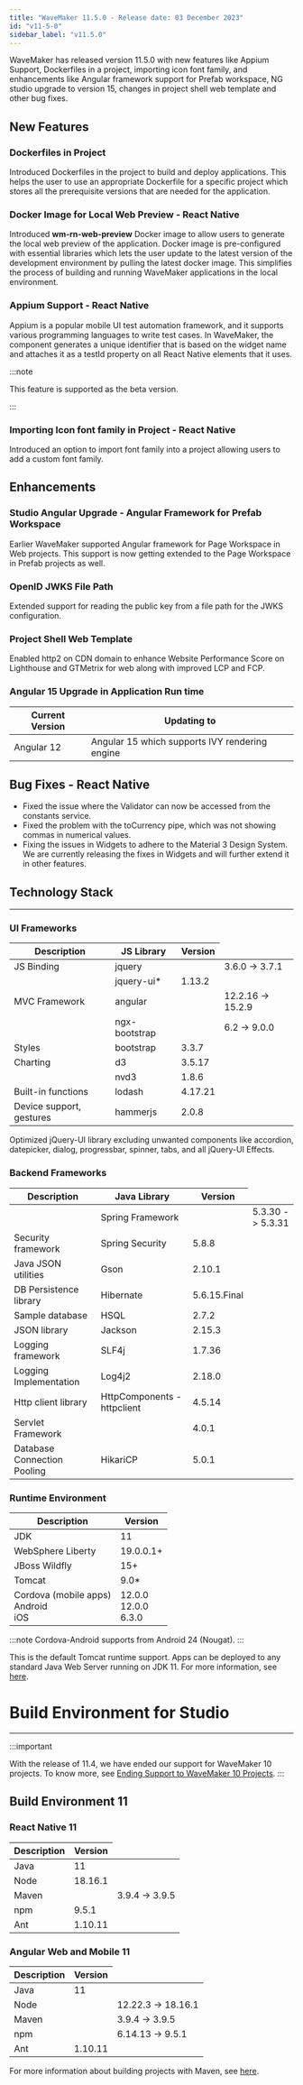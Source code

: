 ```yaml
---
title: "WaveMaker 11.5.0 - Release date: 03 December 2023"
id: "v11-5-0"
sidebar_label: "v11.5.0"
---
```


WaveMaker has released version 11.5.0 with new features like Appium Support, Dockerfiles in a project, importing icon font family, and enhancements like Angular framework support for Prefab workspace, NG studio upgrade to version 15, changes in project shell web template and other bug fixes.

## New Features

### Dockerfiles in Project

Introduced Dockerfiles in the project to build and deploy applications. This helps the user to use an appropriate Dockerfile for a specific project which stores all the prerequisite versions that are needed for the application.

### Docker Image for Local Web Preview - React Native

Introduced **wm-rn-web-preview** Docker image to allow users to generate the local web preview of the application. Docker image is pre-configured with essential libraries which lets the user update to the latest version of the development environment by pulling the latest docker image. This simplifies the process of building and running WaveMaker applications in the local environment. 

### Appium Support - React Native

Appium is a popular mobile UI test automation framework, and it supports various programming languages to write test cases. In WaveMaker, the component generates a unique identifier that is based on the widget name and attaches it as a testId property on all React Native elements that it uses.

:::note

This feature is supported as the beta version.

:::

### Importing Icon font family in Project - React Native

Introduced an option to import font family into a project allowing users to add a custom font family.

## Enhancements

### Studio Angular Upgrade - Angular Framework for Prefab Workspace

Earlier WaveMaker supported Angular framework for Page Workspace in Web projects. This support is now getting extended to the Page Workspace in Prefab projects as well.

### OpenID JWKS File Path

Extended support for reading the public key from a file path for the JWKS configuration.

### Project Shell Web Template

Enabled http2 on CDN domain to enhance Website Performance Score on Lighthouse and GTMetrix for web along with improved LCP and FCP.

### Angular 15 Upgrade in Application Run time

| Current Version | Updating to |
|---- |-----|
| Angular 12 | Angular 15 which supports IVY rendering engine |

## Bug Fixes - React Native

- Fixed the issue where the Validator can now be accessed from the constants service.
- Fixed the problem with the toCurrency pipe, which was not showing commas in numerical values.
- Fixing the issues in Widgets to adhere to the Material 3 Design System. We are currently releasing the fixes in Widgets and will further extend it in other features.

## Technology Stack

---

### UI Frameworks

| Description | JS Library | Version |
| --- | --- | --- |
| JS Binding | jquery |  <td className="versiontdbgcolor">3.6.0 -> 3.7.1</td> |
|  | jquery-ui* | 1.13.2 |
| MVC Framework | angular | <td className="versiontdbgcolor">12.2.16 -> 15.2.9</td> |
|  | ngx-bootstrap | <td className="versiontdbgcolor">6.2 -> 9.0.0 </td>|
| Styles | bootstrap | 3.3.7 |
| Charting | d3 | 3.5.17 |
|  | nvd3 | 1.8.6 |
| Built-in functions | lodash | 4.17.21|
| Device support, gestures | hammerjs | 2.0.8 |

Optimized jQuery-UI library excluding unwanted components like accordion, datepicker, dialog, progressbar, spinner, tabs, and all jQuery-UI Effects.

### Backend Frameworks

| Description | Java Library | Version |
| --- | --- | --- |
|  | Spring Framework |  <td className="versiontdbgcolor"> 5.3.30 -> 5.3.31 </td> |
| Security framework | Spring Security | 5.8.8|
| Java JSON utilities | Gson  | 2.10.1 |
| DB Persistence library | Hibernate | 5.6.15.Final |
| Sample database | HSQL |  2.7.2 |
| JSON library | Jackson | 2.15.3 |
| Logging framework | SLF4j | 1.7.36 |
| Logging Implementation | Log4j2 | 2.18.0|
| Http client library  | HttpComponents -  httpclient |  4.5.14 |
| Servlet Framework |  | 4.0.1 |
| Database Connection Pooling | HikariCP | 5.0.1 |

### Runtime Environment

| Description | Version |
| --- | --- |
| JDK | 11 |
| WebSphere Liberty | 19.0.0.1+ |
| JBoss Wildfly | 15+ |
| Tomcat | 9.0* |
| Cordova (mobile apps) <br/> Android <br/> iOS |12.0.0 <br/> 12.0.0  <br/> 6.3.0 |

:::note
Cordova-Android supports from Android 24 (Nougat).
:::

This is the default Tomcat runtime support. Apps can be deployed to any standard Java Web Server running on JDK 11. For more information, see [here](/learn/app-development/deployment/deployment-web-server).

# Build Environment for Studio
---

:::important

With the release of 11.4, we have ended our support for WaveMaker 10 projects. To know more, see [Ending Support to WaveMaker 10 Projects](/learn/blog/2023/08/11/wavemaker10x-end-of-support).
:::

## Build Environment 11 

### React Native 11

|Description|	Version|
|---|---|
|Java |11 |
|Node|18.16.1|
|Maven| <td className="versiontdbgcolor"> 3.9.4 -> 3.9.5 </td> |
|npm | 9.5.1|
|Ant|	1.10.11|


### Angular Web and Mobile 11

|Description|	Version|
|---|---|
|Java | 11 |
|Node| <td className="versiontdbgcolor">12.22.3 -> 18.16.1 </td>|
|Maven| <td className="versiontdbgcolor"> 3.9.4 -> 3.9.5 </td>|
|npm |	<td className="versiontdbgcolor">6.14.13 -> 9.5.1</td>|
|Ant|	1.10.11|

For more information about building projects with Maven, see [here](/learn/app-development/deployment/building-with-maven).



